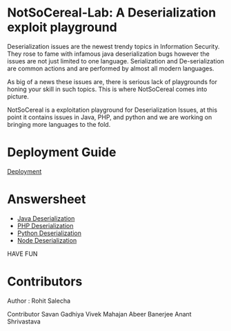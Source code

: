 # NotSoCereal-Lab: A Deserialization exploit playground

Deserialization issues are the newest trendy topics in Information Security. They rose to fame with infamous java deserialization bugs however the issues are not just limited to one language. Serialization and De-serialization are common actions and are performed by almost all modern languages.

As big of a news these issues are, there is serious lack of playgrounds for honing your skill in such topics. This is where NotSoCereal comes into picture.

NotSoCereal is a exploitation playground for Deserialization Issues, at this point it contains issues in Java, PHP, and python and we are working on bringing more languages to the fold. 


# Deployment Guide

[Deployment](./Resources/Deployment/deployment.md)

# Answersheet 

- [Java Deserialization](./Resources/Java_Challenge/java_deserialization.md)
- [PHP Deserialization](./Resources/PHP_Challenge/php_deserialization.md)
- [Python Deserialization](./Resources/Python_Challenge/python_deserialization.md)
- [Node Deserialization](./Resources/Node_Challenge/node_deserialization.md)

HAVE FUN

# Contributors

Author : Rohit Salecha

Contributor
	Savan Gadhiya
	Vivek Mahajan
	Abeer Banerjee
	Anant Shrivastava